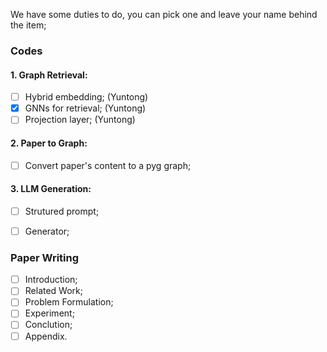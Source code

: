 We have some duties to do, you can pick one and leave your name behind the item;

### Codes
#### 1. Graph Retrieval:
- [ ] Hybrid embedding; (Yuntong)
- [x] GNNs for retrieval; (Yuntong)
- [ ] Projection layer; (Yuntong)

#### 2. Paper to Graph:
- [ ] Convert paper's content to a pyg graph; 

#### 3. LLM Generation:
- [ ] Strutured prompt;
- [ ] Generator;


### Paper Writing

- [ ] Introduction;
- [ ] Related Work;
- [ ] Problem Formulation;
- [ ] Experiment;
- [ ] Conclution;
- [ ] Appendix.
